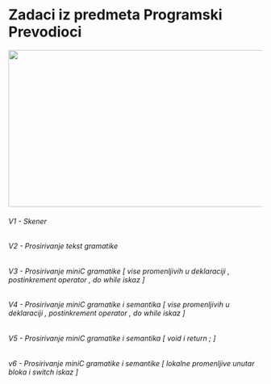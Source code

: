 # Zadaci iz predmeta Programski Prevodioci 

<p align="center">
  <img width="975" height="311" src="https://upload.wikimedia.org/wikipedia/commons/0/00/Grammar_example1_IPL.png">
</p>


###### V1 - Skener
###### V2 - Prosirivanje tekst gramatike
###### V3 - Prosirivanje miniC gramatike [ vise promenljivih u deklaraciji , postinkrement operator , do while iskaz ]
###### V4 - Prosirivanje miniC gramatike i semantika [ vise promenljivih u deklaraciji , postinkrement operator , do while iskaz ]
###### V5 - Prosirivanje miniC gramatike i semantika [ void i return ; ]
###### v6 - Prosirivanje miniC gramatike i semantike [ lokalne promenljive unutar bloka i switch iskaz ]
